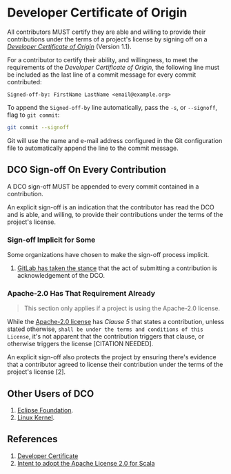# Developer Certificate of Origin

All contributors MUST certify they are able and willing to provide their contributions under the terms of a project's license by signing off on a [_Developer Certificate of Origin_](https://developercertificate.org/) (Version 1.1).

For a contributor to certify their ability, and willingness, to meet the requirements of the _Developer Certificate of Origin_, the following line must be included as the last line of a commit message for every commit contributed:

```
Signed-off-by: FirstName LastName <email@example.org>
```

To append the `Signed-off-by` line automatically, pass the `-s`, or `--signoff`, flag to `git commit`:

```bash
git commit --signoff
```

Git will use the name and e-mail address configured in the Git configuration file to automatically append the line to the commit message.

## DCO Sign-off On Every Contribution

A DCO sign-off MUST be appended to every commit contained in a contribution.

An explicit sign-off is an indication that the contributor has read the DCO and is able, and willing, to provide their contributions under the terms of the project's license.

### Sign-off Implicit for Some

Some organizations have chosen to make the sign-off process implicit.

1. [GitLab has taken the stance](https://gitlab.com/gitlab-org/gitlab-ce/issues/43293#note_90822944) that the act of submitting a contribution is acknowledgement of the DCO.

### Apache-2.0 Has That Requirement Already

> This section only applies if a project is using the Apache-2.0 license.

While the [Apache-2.0 license](https://www.apache.org/licenses/LICENSE-2.0.html) has _Clause 5_ that states a contribution, unless stated otherwise, `shall be under the terms and conditions of this License`, it's not apparent that the contribution triggers that clause, or otherwise triggers the license [CITATION NEEDED].

An explicit sign-off also protects the project by ensuring there's evidence that a contributor agreed to license their contribution under the terms of the project's license [2].

## Other Users of DCO

1. [Eclipse Foundation](https://www.eclipse.org/legal/DCO.php).
2. [Linux Kernel](https://elinux.org/Developer_Certificate_Of_Origin).

## References

1. [Developer Certificate](https://developercertificate.org/)
2. [Intent to adopt the Apache License 2.0 for Scala](https://www.scala-lang.org/news/license-change.html)
